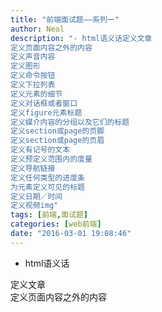 ```yaml
---
title: "前端面试题——系列一"
author: Neal
description: "- html语义话定义文章
定义页面内容之外的内容
定义声音内容
定义图形
定义命令按钮
定义下拉列表
定义元素的细节
定义对话框或者窗口
定义figure元素标题
定义媒介内容的分组以及它们的标题
定义section或page的页脚
定义section或page的页眉
定义有记号的文本
定义预定义范围内的度量
定义导航链接
定义任何类型的进度条
为元素定义可见的标题
定义日期／时间
定义视频img"
tags: [前端,面试题]
categories: [web前端]
date: "2016-03-01 19:08:46"
---
```

- html语义话

<article>定义文章
<aside>定义页面内容之外的内容
<audio>定义声音内容
<canvas>定义图形
<command>定义命令按钮
<datalist>定义下拉列表
<details>定义元素的细节
<dialog>定义对话框或者窗口
<figcaption>定义figure元素标题
<figure>定义媒介内容的分组以及它们的标题
<footer>定义section或page的页脚
<header>定义section或page的页眉
<mark>定义有记号的文本
<meter>定义预定义范围内的度量
<nav>定义导航链接
<progress>定义任何类型的进度条
<summary>为<details>元素定义可见的标题
<time>定义日期／时间
<video>定义视频

img标签alt属性和title属性的区别


alt属性是图片在因浏览器兼容、加载失败活着地址出错等原因无法显示为浏览用户所做的代替语言，其性质为图片的代替；而title属性是表达该图片的一些额外信息，其性质为一种备注或注释，鼠标过去显示该文字。

- css布局

常见的布局有四种：表格布局，浮动布局，css框架，flexbox
两列布局，三列布局可以由浮动来实现
css3已经实现了多列布局，主要属性包括
column-count
column-gap
column-rule-style
column-rule-width
column-rule-color
column-rule
column-span
column-width

div{
     -webkit-column-count: 3;   Chorome, Safari, Opera
     -moz-column-count :3; Firefox
     -column-count:3;
}

- 清除浮动的知识

在浮动元素后面增加<br/>标签
在浮动元后面增加一个清楚浮动层：
<div>
     <div style=“float:left”></div>
     <div style=“float:left”></div>
     <div style=“clear:both”></div>
</div>
给浮动元素添加 overflow:auto样式
为最后浮动元素设置如下样式：
.clearfix:after{
     visibility:hidden;
     display:block;
     content:” “;
     clear:both;
     height:0;
}
.clearfix{
     zoom:1;
}

- ajax 基本实现步骤

1、创建XMLHttpRequest对象
2、使用XMLHttpRequest对象打开一个连接，制定连接方式<post/get>
和链接地址以及是否同步
3、设置请求的头部（请求的类型和请求的编码格式）
4、设置回调函数
5、发送请求
6、更新页面显示

XMLHttpRequest状态码：
0 uninitialized 初始化状态，XMLHttpRequest已经被创建或者重置
1 open open 方法已经调用，但是send 方法还没有调用，还没有发送请求
2 sent send方案已经发送，请求已经发送到服务器，但是还没有接受到请求
3 receiving 所有响应头已经接受到，响应体开始接受，但没有接受完成
4 loaded 请求已经完全接受

- 取消a链接默认跳转行为

href属性设置为javascript:void(0)

- 水平垂直居中

居中文告中的字句：text-align;center
对于div：margin: 0 auto

- js数据类型的判断

typeof

- 事件模型

1、原始事件模型
2、IE事件模型
3、DOM2事件模型：捕获，处理，冒泡

- IE和DOM事件绑定的区别

IE下使用attachEvent/detachEvent函数进行事件绑定和取消
兼容性不是太好
a)事件处理函数中的this代表的是window对象，不是DOM对象
b)同一个事件处理函数只能绑定一次
c)不同的函数对象，可以重复绑定，不会覆盖

w3c标准的addEventListener和removeEventListener
a)事件处理函数中的this是DOM对象，不是window
b)同一个事件处理函数可以绑定2次，一次用于事件捕获，一次用于事件冒泡
c)如果绑定的是同一个事件处理函数，并且都是事件冒泡类型或者事件捕获类型，那么只能绑定一次
d)不同的事件处理函数可以重复绑定

- js中的动画

使用query方法hide show toggle
fadein fadeout fade toggle fadeto
animate来操控css属性

- 盒子模型

由外到内：margin,border,padding,content

- 优化网站

1、减少http请求：
2、减少服务器响应时间
3、压缩
4、浏览器缓存
5、减少资源，缩小html,js,css
6、优化图片
7、优化css，避免重复设置
8、只是用外部css文件
9、减少插件的使用
10、减少重定向

- css3的新属性

新增加选择器
@font-face特性
word-wrap text-overflow
text-decoration
multi-column layout
渐变效果
阴影和反射效果
css3的盒子模型